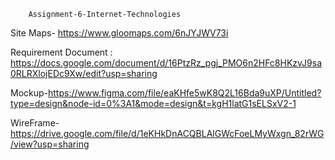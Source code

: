 
        Assignment-6-Internet-Technologies

Site Maps- https://www.gloomaps.com/6nJYJWV73i

Requirement Document : https://docs.google.com/document/d/16PtzRz_pgj_PMO6n2HFc8HKzvJ9sa0RLRXlojEDc9Xw/edit?usp=sharing

Mockup-https://www.figma.com/file/eaKHfe5wK8Q2L16Bda9uXP/Untitled?type=design&node-id=0%3A1&mode=design&t=kgH1latG1sELSxV2-1

WireFrame- https://drive.google.com/file/d/1eKHkDnACQBLAlGWcFoeLMyWxgn_82rWG/view?usp=sharing